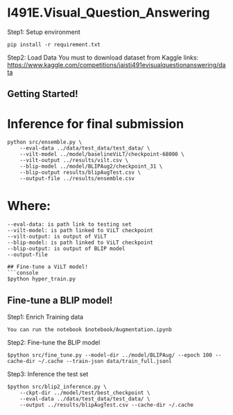 # I491E.Visual_Question_Answering
Step1: Setup environment
```console
pip install -r requirement.txt
```
Step2: Load Data
You must to download dataset from Kaggle links: https://www.kaggle.com/competitions/jaisti491evisualquestionanswering/data

## Getting Started!
# Inference for final submission
```console
python src/ensemble.py \
    --eval-data ../data/test_data/test_data/ \
    --vilt-model ../model/baselineViLT/checkpoint-68000 \
    --vilt-output ../results/vilt.csv \
    --blip-model ../model/BLIPAug2/checkpoint_31 \
    --blip-output results/blipAugTest.csv \
    --output-file ../results/ensemble.csv
```

# Where:
```console
--eval-data: is path link to testing set
--vilt-model: is path linked to ViLT checkpoint
--vilt-output: is output of ViLT
--blip-model: is path linked to ViLT checkpoint
--blip-output: is output of BLIP model
--output-file

## Fine-tune a ViLT model!
```console
$python hyper_train.py
```

## Fine-tune a BLIP model!
Step1: Enrich Training data
```console
You can run the notebook $notebook/Augmentation.ipynb
```

Step2: Fine-tune the BLIP model
```console
$python src/fine_tune.py --model-dir ../model/BLIPAug/ --epoch 100 --cache-dir ~/.cache --train-json data/train_full.jsonl
```

Step3: Inference the test set
```console
$python src/blip2_inference.py \
    --ckpt-dir ../model/test/best_checkpoint \
    --eval-data ../data/test_data/test_data/ \
    --output ../results/blipAugTest.csv --cache-dir ~/.cache
```